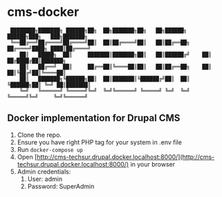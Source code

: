 # cms-docker

     ████████╗███████╗ ██████╗██╗  ██╗███████╗██╗   ██╗██████╗      ██████╗███╗   ███╗███████╗
     ╚══██╔══╝██╔════╝██╔════╝██║  ██║██╔════╝██║   ██║██╔══██╗    ██╔════╝████╗ ████║██╔════╝
        ██║   █████╗  ██║     ███████║███████╗██║   ██║██████╔╝    ██║     ██╔████╔██║███████╗
        ██║   ██╔══╝  ██║     ██╔══██║╚════██║██║   ██║██╔══██╗    ██║     ██║╚██╔╝██║╚════██║
        ██║   ███████╗╚██████╗██║  ██║███████║╚██████╔╝██║  ██║    ╚██████╗██║ ╚═╝ ██║███████║
        ╚═╝   ╚══════╝ ╚═════╝╚═╝  ╚═╝╚══════╝ ╚═════╝ ╚═╝  ╚═╝     ╚═════╝╚═╝     ╚═╝╚══════╝

## Docker implementation for Drupal CMS

1. Clone the repo.
2. Ensure you have right PHP tag for your system in .env file
3. Run `docker-compose up`
4. Open [http://cms-techsur.drupal.docker.localhost:8000/](http://cms-techsur.drupal.docker.localhost:8000/) in your browser
5. Admin credentials:
   1. User: admin
   2. Password: SuperAdmin
